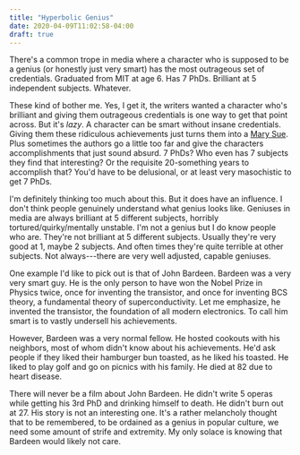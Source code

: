 ```yaml
---
title: "Hyperbolic Genius"
date: 2020-04-09T11:02:58-04:00
draft: true
---
```


There's a common trope in media where a character who is supposed to
be a genius (or honestly just very smart) has the most outrageous set
of credentials. Graduated from MIT at age 6. Has 7 PhDs. Brilliant at
5 independent subjects. Whatever.

These kind of bother me. Yes, I get it, the writers wanted a character
who's brilliant and giving them outrageous credentials is one way to
get that point across. But it's *lazy*. A character can be smart
without insane credentials. Giving them these ridiculous achievements
just turns them into a [Mary
Sue](https://tvtropes.org/pmwiki/pmwiki.php/Main/MarySue). Plus
sometimes the authors go a little too far and give the characters
accomplishments that just sound absurd. 7 PhDs? Who even has 7
subjects they find that interesting? Or the requisite 20-something
years to accomplish that? You'd have to be delusional, or at least
very masochistic to get 7 PhDs.

I'm definitely thinking too much about this. But it does have an
influence. I don't think people genuinely understand what genius looks
like. Geniuses in media are always brilliant at 5 different subjects,
horribly tortured/quirky/mentally unstable. I'm not a genius but I do
know people who are. They're not brilliant at 5 different
subjects. Usually they're very good at 1, maybe 2 subjects. And often
times they're quite terrible at other subjects. Not always---there are
very well adjusted, capable geniuses.

One example I'd like to pick out is that of John Bardeen. Bardeen was
a very very smart guy. He is the only person to have won the Nobel
Prize in Physics twice, once for inventing the transistor, and once
for inventing BCS theory, a fundamental theory of
superconductivity. Let me emphasize, he invented the transistor, the
foundation of all modern electronics. To call him smart is to vastly
undersell his achievements.

However, Bardeen was a very normal fellow. He hosted cookouts with his
neighbors, most of whom didn't know about his achievements. He'd ask
people if they liked their hamburger bun toasted, as he liked his
toasted. He liked to play golf and go on picnics with his family. He
died at 82 due to heart disease.

There will never be a film about John Bardeen. He didn't write 5
operas while getting his 3rd PhD and drinking himself to death. He
didn't burn out at 27. His story is not an interesting one. It's a
rather melancholy thought that to be remembered, to be ordained as a
genius in popular culture, we need some amount of strife and
extremity. My only solace is knowing that Bardeen would likely not
care.
